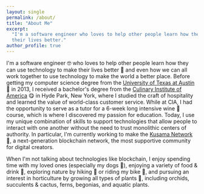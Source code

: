 ```yaml
---
layout: single
permalink: /about/
title: "About Me"
excerpt:
  "I'm a software engineer who loves to help other people learn how they can use technology to make
  their lives better."
author_profile: true
---
```


I'm a software engineer 🤓 who loves to help other people learn how they can use technology to make
their lives better 🚀 and even how we can all work together to use technology to make the world a
better place. Before getting my computer science degree from the
[University of Texas at Austin](https://www.utexas.edu/) 🤘 in 2013, I received a bachelor's degree
from the [Culinary Institute of America](https://www.ciachef.edu/) 😋 in Hyde Park, New York, where
I studied the craft of hospitality and learned the value of world-class customer service. While at
CIA, I had the opportunity to serve as a tutor for a 6-week long intensive wine 🍾 course, which is
where I discovered my passion for education. Today, I use my unique combination of skills to support
technologies that allow people to interact with one another without the need to trust monolithic
centers of authority. In particular, I'm currently working to make the
[Kusama Network](https://kusama.network/) 🦜, a next-generation blockchain network, the most
supportive community for digital creators.

When I'm not talking about technologies like blockchain, I enjoy spending time with my loved ones
(especially my dogs 🐶), enjoying a variety of food & drink 🥂, exploring nature by hiking 🧗 or
riding my bike 🚴, and pursuing an interest in horticulture by growing all types of plants 🌱,
including orchids, succulents & cactus, ferns, begonias, and aquatic plants.
